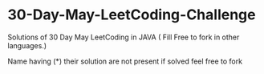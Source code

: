 # 30-Day-May-LeetCoding-Challenge
Solutions of 30 Day May LeetCoding in JAVA
( Fill Free to fork in other languages.)

Name having (*) their solution are not present if solved feel free to fork
